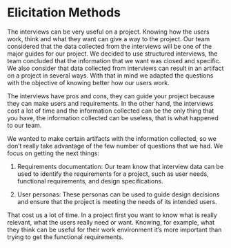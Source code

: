 # Elicitation Methods

The interviews can be very useful on a project. Knowing how the users work, think and what they want can give a way to the project. Our team considered that the data collected from the interviews will be one of the major guides for our project. We decided to use structured interviews, the team concluded that the information that we want was closed and specific. We also consider that data collected from interviews can result in an artifact on a project in several ways. With that in mind we adapted the questions with the objective of knowing better how our users work. 

The interviews have pros and cons, they can guide your project because they can make users and requirements. In the other hand, the interviews cost a lot of time and the information collected can be the only thing that you have, the information collected can be useless, that is what happened to our team. 

We wanted to make certain artifacts with the information collected, so we don’t really take advantage of the few number of questions that we had. We focus on getting the next things:
1.	Requirements documentation: Our team know that interview data can be used to identify the requirements for a project, such as user needs, functional requirements, and design specifications. 

2.	User personas: These personas can be used to guide design decisions and ensure that the project is meeting the needs of its intended users.

 That cost us a lot of time. In a project first you want to know what is really relevant, what the users really need or want. Knowing, for example, what they think can be useful for their work environment it’s more important than trying to get the functional requirements.

 
